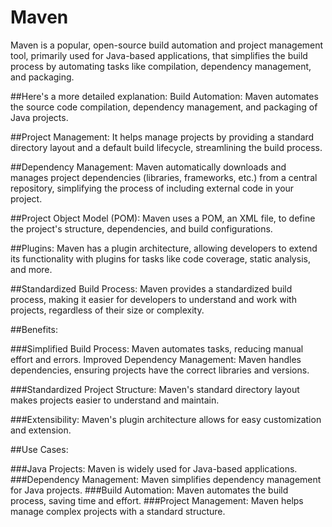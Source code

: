 # Maven
Maven is a popular, open-source build automation and project management tool, primarily used for Java-based applications, that simplifies the build process by automating tasks like compilation, dependency management, and packaging. 

##Here's a more detailed explanation:
Build Automation:
Maven automates the source code compilation, dependency management, and packaging of Java projects. 

##Project Management:
It helps manage projects by providing a standard directory layout and a default build lifecycle, streamlining the build process. 

##Dependency Management:
Maven automatically downloads and manages project dependencies (libraries, frameworks, etc.) from a central repository, simplifying the process of including external code in your project. 

##Project Object Model (POM):
Maven uses a POM, an XML file, to define the project's structure, dependencies, and build configurations. 

##Plugins:
Maven has a plugin architecture, allowing developers to extend its functionality with plugins for tasks like code coverage, static analysis, and more. 

##Standardized Build Process:
Maven provides a standardized build process, making it easier for developers to understand and work with projects, regardless of their size or complexity. 

##Benefits:

###Simplified Build Process: Maven automates tasks, reducing manual effort and errors. 
Improved Dependency Management: Maven handles dependencies, ensuring projects have the correct libraries and versions. 

###Standardized Project Structure: Maven's standard directory layout makes projects easier to understand and maintain. 

###Extensibility: Maven's plugin architecture allows for easy customization and extension. 

##Use Cases:

###Java Projects: Maven is widely used for Java-based applications. 
###Dependency Management: Maven simplifies dependency management for Java projects. 
###Build Automation: Maven automates the build process, saving time and effort. 
###Project Management: Maven helps manage complex projects with a standard structure. 

